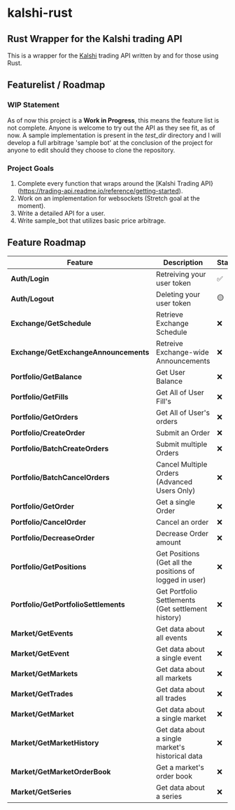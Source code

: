 # kalshi-rust

## Rust Wrapper for the Kalshi trading API

This is a wrapper for the [Kalshi](https://kalshi.com/) trading API written by and for those using Rust. 

## Featurelist / Roadmap

### WIP Statement
As of now this project is a **Work in Progress**, this means the feature list is not complete. Anyone is welcome to try out the API as they see fit, as of now. A sample implementation is present in the *test_dir* directory and I will develop a full arbitrage 'sample bot' at the conclusion of the project for anyone to edit should they choose to clone the repository. 

### Project Goals
1. Complete every function that wraps around the [Kalshi Trading API}(https://trading-api.readme.io/reference/getting-started).
2. Work on an implementation for websockets (Stretch goal at the moment).
3. Write a detailed API for a user.
4. Write sample_bot that utilizes basic price arbitrage.

## Feature Roadmap

| Feature                | Description                           | Status      |
|------------------------|---------------------------------------|-------------|
| **Auth/Login**          | Retreiving your user token       |  ✅         |
| **Auth/Logout**         | Deleting your user token        |     🟡      |
| **Exchange/GetSchedule**          | Retrieve Exchange Schedule     |   ❌   |
| **Exchange/GetExchangeAnnouncements**          | Retreive Exchange-wide Announcements    |   ❌         |
| **Portfolio/GetBalance** | Get User Balance |❌          |
| **Portfolio/GetFills** | Get All of User Fill's|❌          |
| **Portfolio/GetOrders** | Get All of User's orders |❌          |
| **Portfolio/CreateOrder** | Submit an Order |❌          |
| **Portfolio/BatchCreateOrders** | Submit multiple Orders |❌          |
| **Portfolio/BatchCancelOrders** | Cancel Multiple Orders (Advanced Users Only) |❌          |
| **Portfolio/GetOrder** | Get a single Order |❌          |
| **Portfolio/CancelOrder** | Cancel an order |❌          |
| **Portfolio/DecreaseOrder** | Decrease Order amount |❌          |
| **Portfolio/GetPositions** | Get Positions (Get all the positions of logged in user) |❌          |
| **Portfolio/GetPortfolioSettlements** | Get Portfolio Settlements (Get settlement history) |❌          |
| **Market/GetEvents** | Get data about all events |❌          |
| **Market/GetEvent** | Get data about a single event |❌          |
| **Market/GetMarkets** | Get data about all markets |❌          |
| **Market/GetTrades** | Get data about all trades |❌          |
| **Market/GetMarket** | Get data about a single market |❌          |
| **Market/GetMarketHistory** | Get data about a single market's historical data |❌          |
| **Market/GetMarketOrderBook** | Get a market's order book |❌          |
| **Market/GetSeries** | Get data about a series |❌          |






